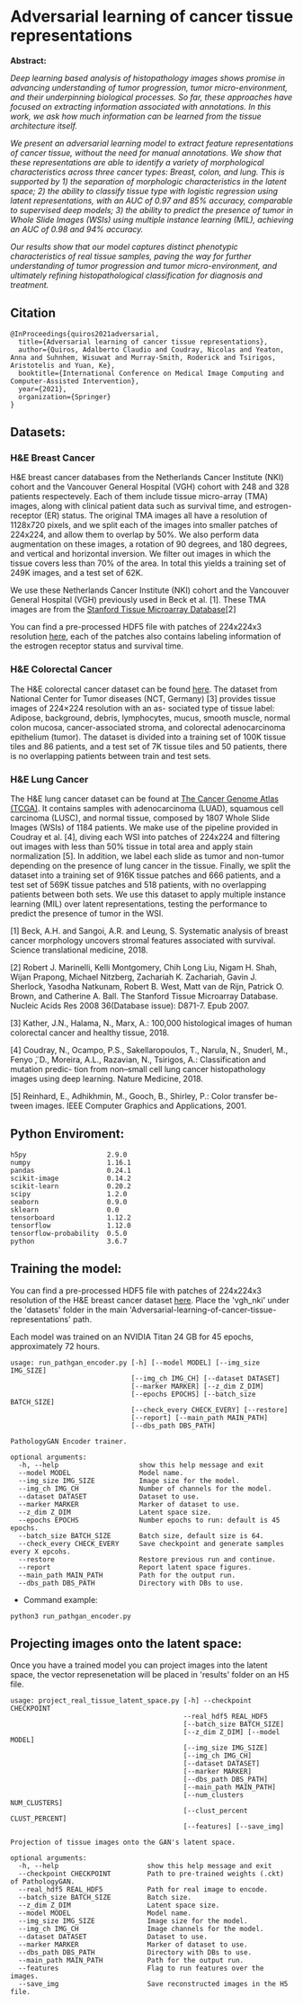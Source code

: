 # Adversarial learning of cancer tissue representations
 
**Abstract:**

*Deep learning based analysis of histopathology images shows promise in advancing understanding of tumor progression, tumor micro-environment, and their underpinning biological processes. So far, these approaches have focused on extracting information associated with annotations. In this work, we ask how much information can be learned from the tissue architecture itself.*

*We present an adversarial learning model to extract feature representations of cancer tissue, without the need for manual annotations. We show that these representations are able to identify a variety of morphological characteristics across three cancer types: Breast, colon, and lung. This is supported by 1) the separation of morphologic characteristics in the latent space; 2) the ability to classify tissue type with logistic regression using latent representations, with an AUC of 0.97 and 85% accuracy, comparable to supervised deep models; 3) the ability to predict the presence of tumor in Whole Slide Images (WSIs) using multiple instance learning (MIL), achieving an AUC of 0.98 and 94% accuracy.*

*Our results show that our model captures distinct phenotypic characteristics of real tissue samples, paving the way for further understanding of tumor progression and tumor micro-environment, and ultimately refining histopathological classification for diagnosis and treatment.*

## Citation
```
@InProceedings{quiros2021adversarial,
  title={Adversarial learning of cancer tissue representations},
  author={Quiros, Adalberto Claudio and Coudray, Nicolas and Yeaton, Anna and Suhnhem, Wisuwat and Murray-Smith, Roderick and Tsirigos, Aristotelis and Yuan, Ke},
  booktitle={International Conference on Medical Image Computing and Computer-Assisted Intervention},
  year={2021},
  organization={Springer}
}
```

## Datasets:
### H&E Breast Cancer
H&E breast cancer databases from the Netherlands Cancer Institute (NKI) cohort and the Vancouver General Hospital (VGH) cohort with 248 and 328 patients respectevely. Each of them include tissue micro-array (TMA) images, along with clinical patient data such as survival time, and estrogen-receptor (ER) status. The original TMA images all have a resolution of 1128x720 pixels, and we split each of the images into smaller patches of 224x224, and allow them to overlap by 50%. We also perform data augmentation on these images, a rotation of 90 degrees, and 180 degrees, and vertical and horizontal inversion. We filter out images in which the tissue covers less than 70% of the area. In total this yields a training set of 249K images, and a test set of 62K.

We use these Netherlands Cancer Institute (NKI) cohort and the Vancouver General Hospital (VGH) previously used in Beck et al. \[1]. These TMA images are from the [Stanford Tissue Microarray Database](https://tma.im/cgi-bin/home.pl)[2]

You can find a pre-processed HDF5 file with patches of 224x224x3 resolution [here](https://drive.google.com/open?id=1LpgW85CVA48C8LnpmsDMdHqeCGHKsAxw), each of the patches also contains labeling information of the estrogen receptor status and survival time.

### H&E Colorectal Cancer
The H&E colorectal cancer dataset can be found [here](https://zenodo.org/record/1214456#.XyAAxPhKgkg). The dataset from National Center for Tumor diseases (NCT, Germany) [3] provides tissue images of 224×224 resolution with an as- sociated type of tissue label: Adipose, background, debris, lymphocytes, mucus, smooth muscle, normal colon mucosa, cancer-associated stroma, and colorectal adenocarcinoma epithelium (tumor). The dataset is divided into a training set of 100K tissue tiles and 86 patients, and a test set of 7K tissue tiles and 50 patients, there is no overlapping patients between train and test sets. 

### H&E Lung Cancer
The H&E lung cancer dataset can be found at [The Cancer Genome Atlas (TCGA)](https://portal.gdc.cancer.gov). It contains samples with adenocarcinoma (LUAD), squamous cell carcinoma (LUSC), and normal tissue, composed by 1807 Whole Slide Images (WSIs) of 1184 patients. We make use of the pipeline provided in Coudray et al. [4],  diving each WSI into patches of 224x224 and filtering out images with less than 50% tissue in total area and apply stain normalization [5]. In addition, we label each slide as tumor and non-tumor depending on the presence of lung cancer in the tissue. Finally, we split the dataset into a training set of 916K tissue patches and 666 patients, and a test set of 569K tissue patches and 518 patients, with no overlapping patients between both sets. We use this dataset to apply multiple instance learning (MIL) over latent representations, testing the performance to predict the presence of tumor in the WSI.

\[1] Beck, A.H. and Sangoi, A.R. and Leung, S. Systematic analysis of breast cancer morphology uncovers stromal features associated with survival. Science translational medicine, 2018.

\[2] Robert J. Marinelli, Kelli Montgomery, Chih Long Liu, Nigam H. Shah, Wijan Prapong, Michael Nitzberg, Zachariah K. Zachariah, Gavin J. Sherlock, Yasodha Natkunam, Robert B. West, Matt van de Rijn, Patrick O. Brown, and Catherine A. Ball. The Stanford Tissue Microarray Database. Nucleic Acids Res 2008 36(Database issue): D871-7. Epub 2007.

\[3] Kather, J.N., Halama, N., Marx, A.: 100,000 histological images of human colorectal cancer and healthy tissue, 2018.

\[4] Coudray, N., Ocampo, P.S., Sakellaropoulos, T., Narula, N., Snuderl, M., Fenyo ̈, D., Moreira, A.L., Razavian, N., Tsirigos, A.: Classification and mutation predic- tion from non–small cell lung cancer histopathology images using deep learning. Nature Medicine, 2018.

\[5] Reinhard, E., Adhikhmin, M., Gooch, B., Shirley, P.: Color transfer be- tween images. IEEE Computer Graphics and Applications, 2001.


## Python Enviroment:
```
h5py                    2.9.0
numpy                   1.16.1
pandas                  0.24.1
scikit-image            0.14.2
scikit-learn            0.20.2
scipy                   1.2.0
seaborn                 0.9.0
sklearn                 0.0
tensorboard             1.12.2
tensorflow              1.12.0
tensorflow-probability  0.5.0
python                  3.6.7
```


## Training the model:
You can find a pre-processed HDF5 file with patches of 224x224x3 resolution of the H&E breast cancer dataset [here](https://drive.google.com/open?id=1LpgW85CVA48C8LnpmsDMdHqeCGHKsAxw). Place the 'vgh_nki' under the 'datasets' folder in the main 'Adversarial-learning-of-cancer-tissue-representations' path.

Each model was trained on an NVIDIA Titan 24 GB for 45 epochs, approximately 72 hours.

```
usage: run_pathgan_encoder.py [-h] [--model MODEL] [--img_size IMG_SIZE]
                              [--img_ch IMG_CH] [--dataset DATASET]
                              [--marker MARKER] [--z_dim Z_DIM]
                              [--epochs EPOCHS] [--batch_size BATCH_SIZE]
                              [--check_every CHECK_EVERY] [--restore]
                              [--report] [--main_path MAIN_PATH]
                              [--dbs_path DBS_PATH]

PathologyGAN Encoder trainer.

optional arguments:
  -h, --help                    show this help message and exit
  --model MODEL                 Model name.
  --img_size IMG_SIZE           Image size for the model.
  --img_ch IMG_CH               Number of channels for the model.
  --dataset DATASET             Dataset to use.
  --marker MARKER               Marker of dataset to use.
  --z_dim Z_DIM                 Latent space size.
  --epochs EPOCHS               Number epochs to run: default is 45 epochs.
  --batch_size BATCH_SIZE       Batch size, default size is 64.
  --check_every CHECK_EVERY     Save checkpoint and generate samples every X epcohs.
  --restore                     Restore previous run and continue.
  --report                      Report latent space figures.
  --main_path MAIN_PATH         Path for the output run.
  --dbs_path DBS_PATH           Directory with DBs to use.
```

* Command example:
```
python3 run_pathgan_encoder.py 
```

## Projecting images onto the latent space:
Once you have a trained model you can project images into the latent space, the vector represenetation will be placed in 'results' folder on an H5 file.
```
usage: project_real_tissue_latent_space.py [-h] --checkpoint CHECKPOINT
                                           --real_hdf5 REAL_HDF5
                                           [--batch_size BATCH_SIZE]
                                           [--z_dim Z_DIM] [--model MODEL]
                                           [--img_size IMG_SIZE]
                                           [--img_ch IMG_CH]
                                           [--dataset DATASET]
                                           [--marker MARKER]
                                           [--dbs_path DBS_PATH]
                                           [--main_path MAIN_PATH]
                                           [--num_clusters NUM_CLUSTERS]
                                           [--clust_percent CLUST_PERCENT]
                                           [--features] [--save_img]

Projection of tissue images onto the GAN's latent space.

optional arguments:
  -h, --help                      show this help message and exit
  --checkpoint CHECKPOINT         Path to pre-trained weights (.ckt) of PathologyGAN.
  --real_hdf5 REAL_HDF5           Path for real image to encode.
  --batch_size BATCH_SIZE         Batch size.
  --z_dim Z_DIM                   Latent space size.
  --model MODEL                   Model name.
  --img_size IMG_SIZE             Image size for the model.
  --img_ch IMG_CH                 Image channels for the model.
  --dataset DATASET               Dataset to use.
  --marker MARKER                 Marker of dataset to use.
  --dbs_path DBS_PATH             Directory with DBs to use.
  --main_path MAIN_PATH           Path for the output run.
  --features                      Flag to run features over the images.
  --save_img                      Save reconstructed images in the H5 file.
```

